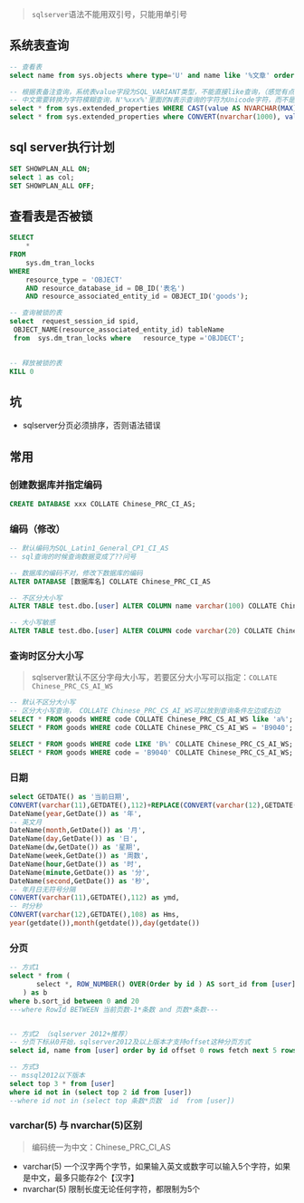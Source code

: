 > `sqlserver`语法不能用双引号，只能用单引号

## 系统表查询

```sql
-- 查看表
select name from sys.objects where type='U' and name like '%文章' order by name

-- 根据表备注查询，系统表value字段为SQL_VARIANT类型，不能直接like查询，（感觉有点类似java的Object对象）
-- 中文需要转换为字符模糊查询，N'%xxx%'里面的N表示查询的字符为Unicode字符，而不是ASCII字符
select * from sys.extended_properties WHERE CAST(value AS NVARCHAR(MAX))  like N'%员工%';
select * from sys.extended_properties where CONVERT(nvarchar(1000), value) like N'%公司%';
```

## sql server执行计划

```sql
SET SHOWPLAN_ALL ON;
select 1 as col;
SET SHOWPLAN_ALL OFF;
```

## 查看表是否被锁

```sql
SELECT
	*
FROM
	sys.dm_tran_locks
WHERE
	resource_type = 'OBJECT'
	AND resource_database_id = DB_ID('表名')
	AND resource_associated_entity_id = OBJECT_ID('goods');

-- 查询被锁的表
select  request_session_id spid,
 OBJECT_NAME(resource_associated_entity_id) tableName
 from  sys.dm_tran_locks where   resource_type ='OBJDECT';
 

-- 释放被锁的表
KILL 0
```

## 坑

* sqlserver分页必须排序，否则语法错误



## 常用

### 创建数据库并指定编码

```sql
CREATE DATABASE xxx COLLATE Chinese_PRC_CI_AS;
```

### 编码（修改）

```sql
-- 默认编码为SQL_Latin1_General_CP1_CI_AS
-- sql查询的时候查询数据变成了??问号

-- 数据库的编码不对，修改下数据库的编码
ALTER DATABASE [数据库名] COLLATE Chinese_PRC_CI_AS

-- 不区分大小写
ALTER TABLE test.dbo.[user] ALTER COLUMN name varchar(100) COLLATE Chinese_PRC_CI_AS NULL;

-- 大小写敏感
ALTER TABLE test.dbo.[user] ALTER COLUMN code varchar(20) COLLATE Chinese_PRC_CS_AS;
```

### 查询时区分大小写

> sqlserver默认不区分字母大小写，若要区分大小写可以指定：`COLLATE Chinese_PRC_CS_AI_WS`

```sql
-- 默认不区分大小写
-- 区分大小写查询， COLLATE Chinese_PRC_CS_AI_WS可以放到查询条件左边或右边
SELECT * FROM goods WHERE code COLLATE Chinese_PRC_CS_AI_WS like 'a%';
SELECT * FROM goods WHERE code COLLATE Chinese_PRC_CS_AI_WS = 'B9040';

SELECT * FROM goods WHERE code LIKE 'B%' COLLATE Chinese_PRC_CS_AI_WS;
SELECT * FROM goods WHERE code = 'B9040' COLLATE Chinese_PRC_CS_AI_WS;
```


### 日期

```sql
select GETDATE() as '当前日期',
CONVERT(varchar(11),GETDATE(),112)+REPLACE(CONVERT(varchar(12),GETDATE(),108),':','') as yyyyMMddHHmmss,
DateName(year,GetDate()) as '年',
-- 英文月
DateName(month,GetDate()) as '月',
DateName(day,GetDate()) as '日',
DateName(dw,GetDate()) as '星期',
DateName(week,GetDate()) as '周数',
DateName(hour,GetDate()) as '时',
DateName(minute,GetDate()) as '分',
DateName(second,GetDate()) as '秒',
-- 年月日无符号分隔
CONVERT(varchar(11),GETDATE(),112) as ymd,
-- 时分秒
CONVERT(varchar(12),GETDATE(),108) as Hms,
year(getdate()),month(getdate()),day(getdate())
```



### 分页

```sql
-- 方式1
select * from (
　　　　select *, ROW_NUMBER() OVER(Order by id ) AS sort_id from [user]
　　) as b
where b.sort_id between 0 and 20
---where RowId BETWEEN 当前页数-1*条数 and 页数*条数---   


-- 方式2 （sqlserver 2012+推荐）
-- 分页下标从0开始，sqlserver2012及以上版本才支持offset这种分页方式
select id, name from [user] order by id offset 0 rows fetch next 5 rows only 

-- 方式3
-- mssql2012以下版本
select top 3 * from [user]
where id not in (select top 2 id from [user])
--where id not in (select top 条数*页数  id  from [user])  

```

### varchar(5) 与 nvarchar(5)区别

> 编码统一为中文：Chinese_PRC_CI_AS

* varchar(5) 一个汉字两个字节，如果输入英文或数字可以输入5个字符，如果是中文，最多只能存2个【汉字】
* nvarchar(5) 限制长度无论任何字符，都限制为5个


